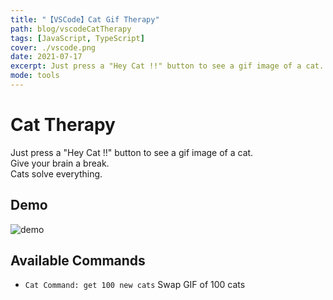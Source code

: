 ```yaml
---
title: "【VSCode】Cat Gif Therapy"
path: blog/vscodeCatTherapy
tags: [JavaScript, TypeScript]
cover: ./vscode.png
date: 2021-07-17
excerpt: Just press a "Hey Cat !!" button to see a gif image of a cat.
mode: tools
---
```


# Cat Therapy

Just press a "Hey Cat !!" button to see a gif image of a cat.<br>
Give your brain a break.<br>
Cats solve everything.

## Demo

![demo](demo.gif)

## Available Commands

* `Cat Command: get 100 new cats` Swap GIF of 100 cats